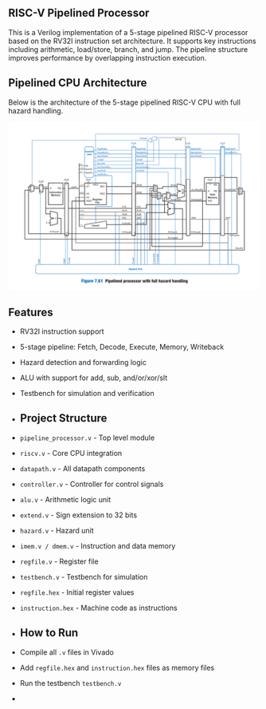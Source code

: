 ## RISC-V Pipelined Processor
This is a Verilog implementation of a 5-stage pipelined RISC-V processor based on the RV32I instruction set architecture. It supports key instructions including arithmetic, load/store, branch, and jump. The pipeline structure improves performance by overlapping instruction execution.

##  Pipelined CPU Architecture

Below is the architecture of the 5-stage pipelined RISC-V CPU with full hazard handling.

![Pipeline Diagram](assets/pipeline_diagram.png)



##  Features

- RV32I instruction support
- 5-stage pipeline: Fetch, Decode, Execute, Memory, Writeback
- Hazard detection and forwarding logic
- ALU with support for add, sub, and/or/xor/slt
- Testbench for simulation and verification

- ## Project Structure
- `pipeline_processor.v` - Top level module
- `riscv.v` - Core CPU integration
- `datapath.v` - All datapath components
- `controller.v` - Controller for control signals
- `alu.v` - Arithmetic logic unit
- `extend.v` - Sign extension to 32 bits
- `hazard.v` - Hazard unit
- `imem.v / dmem.v` - Instruction and data memory
- `regfile.v` - Register file
- `testbench.v` - Testbench for simulation
- `regfile.hex` - Initial register values
- `instruction.hex` - Machine code as instructions

- ## How to Run
- Compile all `.v` files in Vivado
- Add `regfile.hex` and `instruction.hex` files as memory files
- Run the testbench `testbench.v`

- 
  
  
  
